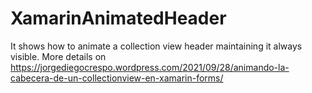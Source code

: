 # XamarinAnimatedHeader
It shows how to animate a collection view header maintaining it always visible.
More details on https://jorgediegocrespo.wordpress.com/2021/09/28/animando-la-cabecera-de-un-collectionview-en-xamarin-forms/
